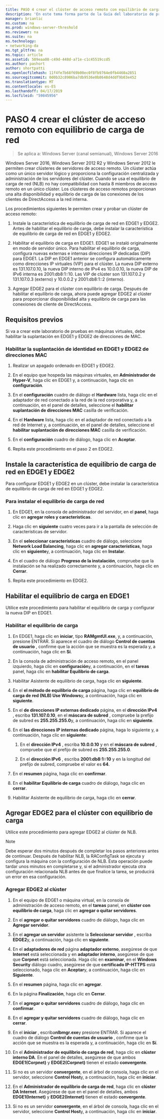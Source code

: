 ```yaml
---
title: PASO 4 crear el clúster de acceso remoto con equilibrio de carga de red
description: 'En este tema forma parte de la Guía del laboratorio de pruebas: demostrar DirectAccess en un clúster con NLB de Windows para Windows Server 2016'
manager: brianlic
ms.custom: na
ms.prod: windows-server-threshold
ms.reviewer: na
ms.suite: na
ms.technology:
- networking-da
ms.tgt_pltfrm: na
ms.topic: article
ms.assetid: 509eaa08-c49d-448d-a71e-c1c45519ccd5
ms.author: pashort
author: shortpatti
ms.openlocfilehash: 11f4fe7b68f69b00ec0f8fb9764e0fb4460a2851
ms.sourcegitcommit: 0d0b32c8986ba7db9536e0b8648d4ddf9b03e452
ms.translationtype: MT
ms.contentlocale: es-ES
ms.lasthandoff: 04/17/2019
ms.locfileid: "59845956"
---
```

# <a name="step-4-create-the-network-load-balanced-remote-access-cluster"></a>PASO 4 crear el clúster de acceso remoto con equilibrio de carga de red

>Se aplica a: Windows Server (canal semianual), Windows Server 2016

 Windows Server 2016, Windows Server 2012 R2 y Windows Server 2012 le permiten crear clústeres de servidores de acceso remoto. Un clúster actúa como un único servidor lógico y proporciona la configuración centralizada y administración de los servidores del clúster. Cuando se usa el equilibrio de carga de red (NLB) no hay compatibilidad con hasta 8 miembros de acceso remoto en un único clúster. Los clústeres de acceso remotos proporcionan una alta disponibilidad y equilibrio de carga de las conexiones de los clientes de DirectAccess a la red interna.  
  
Los procedimientos siguientes le permiten crear y probar un clúster de acceso remoto:  
  
1. Instale la característica de equilibrio de carga de red en EDGE1 y EDGE2. Antes de habilitar el equilibrio de carga, debe instalar la característica de equilibrio de carga de red en EDGE1 y EDGE2.
  
2. Habilitar el equilibrio de carga en EDGE1. EDGE1 se instaló originalmente en modo de servidor único. Para habilitar el equilibrio de carga, configura nuevas externas e internas direcciones IP dedicadas (DIP) para EDGE1. La DIP en EDGE1 anterior se configura automáticamente como direcciones IP virtuales (VIP) para el clúster. La nueva DIP externo es 131.107.0.10, la nueva DIP interno de IPv4 es 10.0.0.10, la nueva DIP de IPv6 interna es 2001:db8:1::10. Las VIP de clúster son 131.107.0.2 y 131.107.0.3 (externo) y 10.0.0.2 y 2001:db8:1::2 (interno).
  
3. Agregar EDGE2 para el clúster con equilibrio de carga. Después de habilitar el equilibrio de carga, ahora puede agregar EDGE2 al clúster para proporcionar disponibilidad alta y equilibrio de carga para las conexiones de cliente de DirectAccess.

## <a name="prerequisites"></a>Requisitos previos

Si va a crear este laboratorio de pruebas en máquinas virtuales, debe habilitar la suplantación en EDGE1 y EDGE2 de direcciones de MAC.  
  
### <a name="enable-mac-address-spoofing-on-edge1-and-edge2"></a>Habilitar la suplantación de identidad en EDGE1 y EDGE2 de direcciones MAC  
  
1.  Realizar un apagado ordenado en EDGE1 y EDGE2.  
  
2.  En el equipo que hospeda las máquinas virtuales, en **Administrador de Hyper-V**, haga clic en EDGE1 y, a continuación, haga clic en **configuración**.  
  
3.  En el **configuración** cuadro de diálogo el **Hardware** lista, haga clic en el adaptador de red conectado a la red de la red corporativa y, a continuación, en el panel de detalles, seleccione el **habilitar suplantación de direcciones MAC**  casilla de verificación.  
  
4.  En el **Hardware** lista, haga clic en el adaptador de red conectado a la red de Internet y, a continuación, en el panel de detalles, seleccione el **habilitar suplantación de direcciones MAC** casilla de verificación.  
  
5.  En el **configuración** cuadro de diálogo, haga clic en **Aceptar**.  
  
6.  Repita este procedimiento en el paso 2 en EDGE2.  
  
## <a name="install-the-network-load-balancing-feature-on-edge1-and-edge2"></a>Instale la característica de equilibrio de carga de red en EDGE1 y EDGE2  
Para configurar EDGE1 y EDGE2 en un clúster, debe instalar la característica de equilibrio de carga de red en EDGE1 y EDGE2.  
  
### <a name="to-install-network-load-balancing"></a>Para instalar el equilibrio de carga de red  
  
1.  En EDGE1, en la consola de administrador del servidor, en el **panel**, haga clic en **agregar roles y características**.  
  
2.  Haga clic en **siguiente** cuatro veces para ir a la pantalla de selección de características de servidor.  
  
3.  En el **seleccionar características** cuadro de diálogo, seleccione **Network Load Balancing**, haga clic en **agregar características**, haga clic en **siguiente**y, a continuación, haga clic en **Instalar**.  
  
4.  En el cuadro de diálogo **Progreso de la instalación**, compruebe que la instalación se ha realizado correctamente y, a continuación, haga clic en **Cerrar**.  
  
5.  Repita este procedimiento en EDGE2.  
  
## <a name="enable-load-balancing-on-edge1"></a>Habilitar el equilibrio de carga en EDGE1  
Utilice este procedimiento para habilitar el equilibrio de carga y configurar la nueva DIP en EDGE1.  
  
### <a name="enable-load-balancing"></a>Habilitar el equilibrio de carga  
  
1.  En EDGE1, haga clic en **iniciar**, tipo **RAMgmtUI.exe**, y, a continuación, presione ENTRAR. Si aparece el cuadro de diálogo **Control de cuentas de usuario** , confirme que la acción que se muestra es la esperada y, a continuación, haga clic en **Sí**.  
  
2.  En la consola de administración de acceso remoto, en el panel izquierdo, haga clic en **configuración**y, a continuación, en el **tareas** panel, haga clic en **habilitar Equilibrio de carga**.  
  
3.  Habilitar Asistente de equilibrio de carga, haga clic en **siguiente**.  
  
4.  En el **el método de equilibrio de carga** página, haga clic en **equilibrio de carga de red (NLB) Use Windows**y, a continuación, haga clic en **siguiente**.  
  
5.  En el **de direcciones IP externas dedicado** página, en el **dirección IPv4** , escriba **131.107.0.10**, en el **máscara de subred** , compruebe la prefijo de subred es **255.255.255.0**y, a continuación, haga clic en **siguiente**.  
  
6.  En el **las direcciones IP internas dedicado** página, haga lo siguiente y, a continuación, haga clic en **siguiente**:  
  
    1.  En el **dirección IPv4** , escriba **10.0.0.10** y en el **máscara de subred** , compruebe que el prefijo de subred es **255.255.255.0**.  
  
    2.  En el **dirección IPv6** , escriba **2001:db8:1::10** y en la longitud del prefijo de subred, compruebe el valor es **64**.  
  
7.  En el **resumen** página, haga clic en **confirmar**.  
  
8.  En el **habilitar Equilibrio de carga** cuadro de diálogo, haga clic en **cerrar**.  
  
9. Habilitar Asistente de equilibrio de carga, haga clic en **cerrar**.  
  
## <a name="add-edge2-to-the-load-balanced-cluster"></a>Agregar EDGE2 para el clúster con equilibrio de carga  
Utilice este procedimiento para agregar EDGE2 al clúster de NLB.  
  
> [!NOTE]  
> Debe esperar dos minutos después de completar los pasos anteriores antes de continuar. Después de habilitar NLB, la RAConfigTask se ejecuta y configura la máquina con la configuración de NLB. Esta operación puede tardar unos minutos en completarse y, si el administrador ejecuta otra configuración relacionada NLB antes de que finalice la tarea, se producirá un error en esa configuración.  
  
### <a name="add-edge2-to-the-cluster"></a>Agregar EDGE2 al clúster  
  
1.  En el equipo de EDGE1 o máquina virtual, en la consola de administración de acceso remoto, en el **tareas** panel, en **clúster con equilibrio de carga**, haga clic en **agregar o quitar servidores**.  
  
2.  En el **agregar o quitar servidores** cuadro de diálogo, haga clic en **Agregar servidor**.  
  
3.  En el **agregar un servidor** asistente la **Seleccionar servidor** , escriba **EDGE2**y, a continuación, haga clic en **siguiente**.  
  
4.  En el **adaptadores de red** página **adaptador externo**, asegúrese de que **Internet** está seleccionada y en **adaptador interno**, asegúrese de que que **Corpnet** está seleccionada. Haga clic en **examinar**, en el **Windows Security** diálogo cuadro, asegúrese de que **certificado IP-HTTPS** está seleccionado, haga clic en **Aceptar**y, a continuación, haga clic en **Siguiente**.  
  
5.  En el **resumen** página, haga clic en **agregar**.  
  
6.  En la página **Finalización**, haga clic en **Cerrar**.  
  
7.  En el **agregar o quitar servidores** cuadro de diálogo, haga clic en **confirmar**.  
  
8.  En el **agregar y quitar servidores** cuadro de diálogo, haga clic en **cerrar**.  
  
9. En el **iniciar** , escriba**nlbmgr.exe**y presione ENTRAR. Si aparece el cuadro de diálogo **Control de cuentas de usuario** , confirme que la acción que se muestra es la esperada y, a continuación, haga clic en **Sí**.  
  
10. En el **Administrador de equilibrio de carga de red**, haga clic en **clúster interno DA**. En el panel de detalles, asegúrese de que ambos **EDGE1(Corpnet)** y **EDGE2(Corpnet)** tienen el estado **convergente**.  
  
11. Si no es un servidor **convergente**, en el árbol de consola, haga clic en el servidor, seleccione **Control Host**y, a continuación, haga clic en **iniciar**.  
  
12. En el **Administrador de equilibrio de carga de red**, haga clic en **clúster DA Internet**. Asegúrese de que en el panel de detalles, ambos **EDGE1(Internet)** y **EDGE2(Internet)** tienen el estado **convergente**.  
  
13. Si no es un servidor **convergente**, en el árbol de consola, haga clic en el servidor, seleccione **Control Host**y, a continuación, haga clic en **iniciar**.
